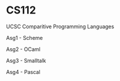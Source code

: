 # CS112

UCSC Comparitive Programming Languages

Asg1 - Scheme

Asg2 - OCaml

Asg3 - Smalltalk

Asg4 - Pascal

